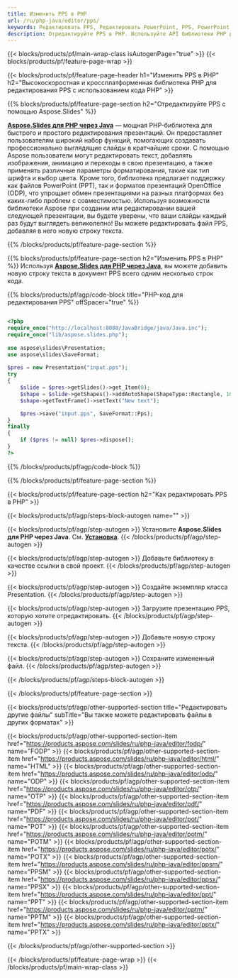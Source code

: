 ```yaml
---
title: Изменить PPS в PHP
url: /ru/php-java/editor/pps/
keywords: Редактировать PPS, Редактировать PowerPoint, PPS, PowerPoint, API PHP, библиотеку PHP
description: Отредактируйте PPS в PHP. Используйте API библиотеки PHP для редактирования файлов PPS
---
```


{{< blocks/products/pf/main-wrap-class isAutogenPage="true" >}}
{{< blocks/products/pf/feature-page-wrap >}}

{{< blocks/products/pf/feature-page-header h1="Изменить PPS в PHP" h2="Высокоскоростная и кроссплатформенная библиотека PHP для редактирования PPS с использованием кода PHP" >}}

{{% blocks/products/pf/feature-page-section h2="Отредактируйте PPS с помощью Aspose.Slides" %}}

[**Aspose.Slides для PHP через Java**](https://products.aspose.com/slides/ru/php-java/) — мощная PHP-библиотека для быстрого и простого редактирования презентаций. Он предоставляет пользователям широкий набор функций, помогающих создавать профессионально выглядящие слайды в кратчайшие сроки. С помощью Aspose пользователи могут редактировать текст, добавлять изображения, анимацию и переходы в свою презентацию, а также применять различные параметры форматирования, такие как тип шрифта и выбор цвета. Кроме того, библиотека предлагает поддержку как файлов PowerPoint (PPT), так и форматов презентаций OpenOffice (ODP), что упрощает обмен презентациями на разных платформах без каких-либо проблем с совместимостью. Используя возможности библиотеки Aspose при создании или редактировании вашей следующей презентации, вы будете уверены, что ваши слайды каждый раз будут выглядеть великолепно!
Вы можете редактировать файл PPS, добавляя в него новую строку текста. 

{{% /blocks/products/pf/feature-page-section %}}

{{% blocks/products/pf/feature-page-section  h2="Изменить PPS в PHP" %}}
Используя [**Aspose.Slides для PHP через Java**](https://products.aspose.com/slides/ru/php-java/), вы можете добавить новую строку текста в документ PPS всего одним несколько строк кода.

{{% blocks/products/pf/agp/code-block title="PHP-код для редактирования PPS" offSpacer="true" %}}

```php

<?php
require_once("http://localhost:8080/JavaBridge/java/Java.inc");
require_once("lib/aspose.slides.php");
 
use aspose\slides\Presentation;
use aspose\slides\SaveFormat;
 
$pres = new Presentation("input.pps");
try
{
    $slide = $pres->getSlides()->get_Item(0);     
    $shape = $slide->getShapes()->addAutoShape(ShapeType::Rectangle, 10, 10, 100, 50);
    $shape->getTextFrame()->setText("New text");

    $pres->save("input.pps", SaveFormat::Pps);
}
finally
{
    if ($pres != null) $pres->dispose();
}
?>
```
{{% /blocks/products/pf/agp/code-block %}}

{{% /blocks/products/pf/feature-page-section %}}

{{< blocks/products/pf/feature-page-section  h2="Как редактировать PPS в PHP" >}}

{{< blocks/products/pf/agp/steps-block-autogen name="" >}}


{{< blocks/products/pf/agp/step-autogen >}}
Установите **Aspose.Slides для PHP через Java**. См. [**Установка**](https://docs.aspose.com/slides/php-java/installation/).
{{< /blocks/products/pf/agp/step-autogen >}}

{{< blocks/products/pf/agp/step-autogen >}}
Добавьте библиотеку в качестве ссылки в свой проект.
{{< /blocks/products/pf/agp/step-autogen >}}

{{< blocks/products/pf/agp/step-autogen >}}
Создайте экземпляр класса Presentation.
{{< /blocks/products/pf/agp/step-autogen >}}

{{< blocks/products/pf/agp/step-autogen >}}
Загрузите презентацию PPS, которую хотите отредактировать.
{{< /blocks/products/pf/agp/step-autogen >}}

{{< blocks/products/pf/agp/step-autogen >}}
Добавьте новую строку текста.
{{< /blocks/products/pf/agp/step-autogen >}}

{{< blocks/products/pf/agp/step-autogen >}}
Сохраните измененный файл.
{{< /blocks/products/pf/agp/step-autogen >}}

{{< /blocks/products/pf/agp/steps-block-autogen >}}


{{< /blocks/products/pf/feature-page-section >}}

{{< blocks/products/pf/agp/other-supported-section title="Редактировать другие файлы" subTitle="Вы также можете редактировать файлы в других форматах" >}}

{{< blocks/products/pf/agp/other-supported-section-item href="https://products.aspose.com/slides/ru/php-java/editor/fodp/" name="FODP" >}}
{{< blocks/products/pf/agp/other-supported-section-item href="https://products.aspose.com/slides/ru/php-java/editor/html/" name="HTML" >}}
{{< blocks/products/pf/agp/other-supported-section-item href="https://products.aspose.com/slides/ru/php-java/editor/odp/" name="ODP" >}}
{{< blocks/products/pf/agp/other-supported-section-item href="https://products.aspose.com/slides/ru/php-java/editor/otp/" name="OTP" >}}
{{< blocks/products/pf/agp/other-supported-section-item href="https://products.aspose.com/slides/ru/php-java/editor/pdf/" name="PDF" >}}
{{< blocks/products/pf/agp/other-supported-section-item href="https://products.aspose.com/slides/ru/php-java/editor/pot/" name="POT" >}}
{{< blocks/products/pf/agp/other-supported-section-item href="https://products.aspose.com/slides/ru/php-java/editor/potm/" name="POTM" >}}
{{< blocks/products/pf/agp/other-supported-section-item href="https://products.aspose.com/slides/ru/php-java/editor/potx/" name="POTX" >}}
{{< blocks/products/pf/agp/other-supported-section-item href="https://products.aspose.com/slides/ru/php-java/editor/ppsm/" name="PPSM" >}}
{{< blocks/products/pf/agp/other-supported-section-item href="https://products.aspose.com/slides/ru/php-java/editor/ppsx/" name="PPSX" >}}
{{< blocks/products/pf/agp/other-supported-section-item href="https://products.aspose.com/slides/ru/php-java/editor/ppt/" name="PPT" >}}
{{< blocks/products/pf/agp/other-supported-section-item href="https://products.aspose.com/slides/ru/php-java/editor/pptm/" name="PPTM" >}}
{{< blocks/products/pf/agp/other-supported-section-item href="https://products.aspose.com/slides/ru/php-java/editor/pptx/" name="PPTX" >}}


{{< /blocks/products/pf/agp/other-supported-section >}}

{{< /blocks/products/pf/feature-page-wrap >}}
{{< /blocks/products/pf/main-wrap-class >}}